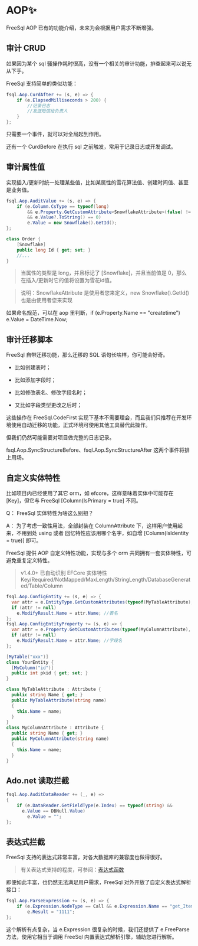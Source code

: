 # AOP✨

FreeSql AOP 已有的功能介绍，未来为会根据用户需求不断增强。
  
## 审计 CRUD

如果因为某个 sql 骚操作耗时很高，没有一个相关的审计功能，排查起来可以说无从下手。

FreeSql 支持简单的类似功能：

```csharp
fsql.Aop.CurdAfter += (s, e) => {
	if (e.ElapsedMilliseconds > 200) {
		//记录日志
		//发送短信给负责人
	}
};
```

只需要一个事件，就可以对全局起到作用。

还有一个 CurdBefore 在执行 sql 之前触发，常用于记录日志或开发调试。

## 审计属性值

实现插入/更新时统一处理某些值，比如某属性的雪花算法值、创建时间值、甚至是业务值。

```csharp
fsql.Aop.AuditValue += (s, e) => {
    if (e.Column.CsType == typeof(long) 
        && e.Property.GetCustomAttribute<SnowflakeAttribute>(false) != null
        && e.Value?.ToString() == 0)
        e.Value = new Snowflake().GetId();
};

class Order {
    [Snowflake]
    public long Id { get; set; }
    //...
}
```
> 当属性的类型是 long，并且标记了 [Snowflake]，并且当前值是 0，那么在插入/更新时它的值将设置为雪花id值。

> 说明：SnowflakeAttribute 是使用者您来定义，new Snowflake().GetId() 也是由使用者您来实现

如果命名规范，可以在 aop 里判断，if (e.Property.Name == "createtime") e.Value = DateTime.Now;

## 审计迁移脚本

FreeSql 自带迁移功能，那么迁移的 SQL 语句长啥样，你可能会好奇。

- 比如创建表时；

- 比如添加字段时；

- 比如修改表名、修改字段名时；

- 又比如字段类型更改之后时；

这些操作在 FreeSql.CodeFirst 实现下基本不需要理会，而且我们只推荐在开发环境使用自动迁移的功能，正式环境可使用其他工具替代此操作。

但我们仍然可能需要对项目做完整的日志记录。

fsql.Aop.SyncStructureBefore、fsql.Aop.SyncStructureAfter 这两个事件将排上用场。

## 自定义实体特性

比如项目内已经使用了其它 orm，如 efcore，这样意味着实体中可能存在 [Key]，但它与 FreeSql [Column(IsPrimary = true] 不同。

Q： FreeSql 实体特性为啥这么别扭？

A： 为了考虑一致性用法，全部封装在 ColumnAttribute 下，这样用户使用起来，不用到处 using 或者 回忆特性应该用哪个名字，如自增 [Column(IsIdentity = true)] 即可。

FreeSql 提供 AOP 自定义特性功能，实现与多个 orm 共同拥有一套实体特性，可避免重复定义特性。

> v1.4.0+ 已自动识别 EFCore 实体特性 Key/Required/NotMapped/MaxLength/StringLength/DatabaseGenerated/Table/Column

```csharp
fsql.Aop.ConfigEntity += (s, e) => {
  var attr = e.EntityType.GetCustomAttributes(typeof(MyTableAttribute), false).FirstOrDefault() as MyTableAttribute;
  if (attr != null)
    e.ModifyResult.Name = attr.Name; //表名
};
fsql.Aop.ConfigEntityProperty += (s, e) => {
  var attr = e.Property.GetCustomAttributes(typeof(MyColumnAttribute), false).FirstOrDefault() as MyColumnAttribute;
  if (attr != null)
    e.ModifyResult.Name = attr.Name; //字段名
};

[MyTable("xxx")]
class YourEntity {
  [MyColumn("id")]
  public int pkid { get; set; }
}

class MyTableAttribute : Attribute {
  public string Name { get; }
  public MyTableAttribute(string name)
  {
    this.Name = name;
  }
}
class MyColumnAttribute : Attribute {
  public string Name { get; }
  public MyColumnAttribute(string name)
  {
    this.Name = name;
  }
}
```

## Ado.net 读取拦截

```csharp
fsql.Aop.AuditDataReader += (_, e) =>
{
    if (e.DataReader.GetFieldType(e.Index) == typeof(string) && 
      e.Value == DBNull.Value)
        e.Value = "";
};
```

## 表达式拦截

FreeSql 支持的表达式非常丰富，对各大数据库的兼容度也做得很好。

> 有关表达式支持的程度，可参阅：[表达式函数](expression-function.md)

即便如此丰富，也仍然无法满足用户需求，FreeSql 对外开放了自定义表达式解析接口：

```csharp
fsql.Aop.ParseExpression += (s, e) => {
    if (e.Expression.NodeType == Call && e.Expression.Name == "get_Item")
        e.Result = "1111";
};
```

这个解析有点复杂，当 e.Expression 很复杂的时候，我们还提供了 e.FreeParse 方法，使用它相当于调用 FreeSql 内置表达式解析引擎，辅助您进行解析。
